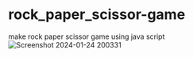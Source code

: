 # rock_paper_scissor-game
make rock paper scissor game using java script
![Screenshot 2024-01-24 200331](https://github.com/Sonusingh1814/rock_paper_scissor-game/assets/103406130/0cd697db-57a8-4ee0-a4ec-d21d028fc018)

